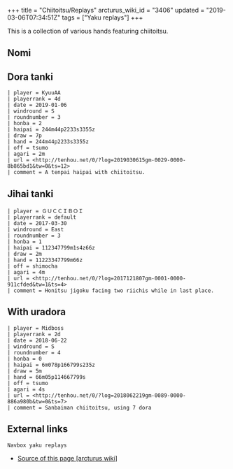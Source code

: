 +++
title = "Chiitoitsu/Replays"
arcturus_wiki_id = "3406"
updated = "2019-03-06T07:34:51Z"
tags = ["Yaku replays"]
+++

This is a collection of various hands featuring chiitoitsu.

## Nomi

## Dora tanki

```Replay/Tenhou.net|
| player = KyuuAA
| playerrank = 4d
| date = 2019-01-06
| windround = S
| roundnumber = 3
| honba = 2
| haipai = 244m44p2233s3355z
| draw = 7p
| hand = 244m44p2233s3355z
| off = tsumo
| agari = 2m
| url = <http://tenhou.net/0/?log=2019030615gm-0029-0000-8b865bd1&tw=0&ts=12>
| comment = A tenpai haipai with chiitoitsu.
```

## Jihai tanki

```Replay/Tenhou.net|
| player = ＧＵＣＣＩＢＯＩ
| playerrank = default
| date = 2017-03-30
| windround = East
| roundnumber = 3
| honba = 1
| haipai = 112347799m1s4z66z
| draw = 2m
| hand = 11223347799m66z
| off = shimocha
| agari = 4m
| url = <http://tenhou.net/0/?log=2017121807gm-0001-0000-911cfded&tw=1&ts=4>
| comment = Honitsu jigoku facing two riichis while in last place.
```

## With uradora

```Replay/Tenhou.net|
| player = Midboss
| playerrank = 2d
| date = 2018-06-22
| windround = S
| roundnumber = 4
| honba = 0
| haipai = 6m078p166799s235z
| draw = 5m
| hand = 66m05p114667799s
| off = tsumo
| agari = 4s
| url = <http://tenhou.net/0/?log=2018062219gm-0089-0000-886a980b&tw=0&ts=7>
| comment = Sanbaiman chiitoitsu, using 7 dora
```

## External links

`Navbox yaku replays`

- [Source of this page [arcturus wiki]](http://arcturus.su/wiki/Chiitoitsu/Replays)
